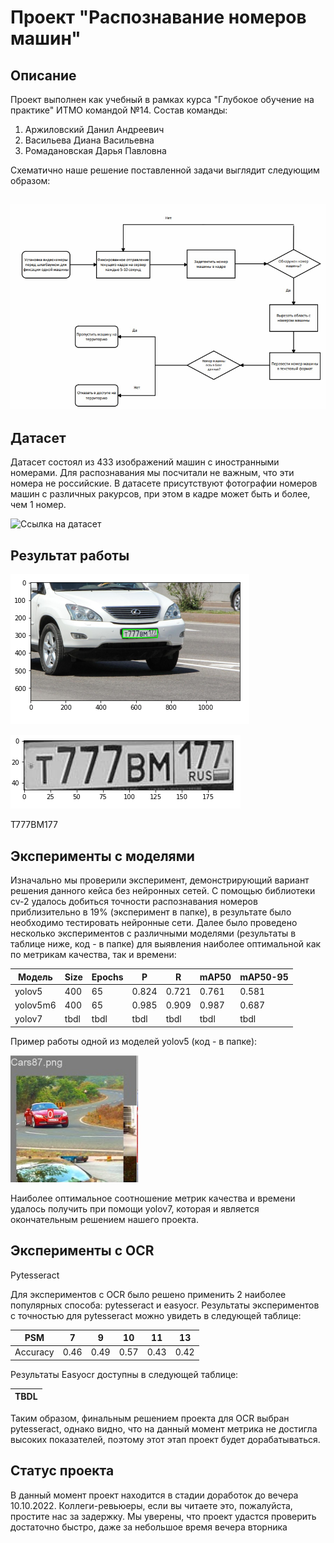# Проект "Распознавание номеров машин" 

## Описание
Проект выполнен как учебный в рамках курса "Глубокое обучение на практике" ИТМО командой №14. Состав команды:
1. Аржиловский Данил Андреевич
2. Васильева Диана Васильевна
3. Ромадановская Дарья Павловна

Схематично наше решение поставленной задачи выглядит следующим образом:
## ![Baseline](https://github.com/MarkDAHatson/deep_learning_2022_14t/blob/main/baseline.PNG)

## Датасет

Датасет состоял из 433 изображений машин с иностранными номерами. Для распознавания мы посчитали не важным, что эти номера не российские. В датасете присутствуют фотографии номеров машин с различных ракурсов, при этом в кадре может быть и более, чем 1 номер.

![Ссылка на датасет](https://www.kaggle.com/datasets/andrewmvd/car-plate-detection) 

## Результат работы
![Пикча](https://github.com/MarkDAHatson/deep_learning_2022_14t/blob/main/detection_number.PNG)

![Пикча2](https://github.com/MarkDAHatson/deep_learning_2022_14t/blob/main/number_car.PNG)

Т777ВМ177

## Эксперименты с моделями
Изначально мы проверили эксперимент, демонстрирующий вариант решения данного кейса без нейронных сетей. С помощью библиотеки cv-2 удалось добиться точности распознавания номеров приблизительно в 19% (эксперимент в папке), в результате было необходимо тестировать нейронные сети. Далее было проведено несколько экспериментов с различными моделями (результаты в таблице ниже, код - в папке) для выявления наиболее оптимальной как по метрикам качества, так и времени:

| Модель    | Size  | Epochs  | P     | R     | mAP50  |  mAP50-95  |
| --------- | ----  | ------- | ----- | ----- | -----  | --------   | 
| yolov5    | 400   | 65      | 0.824 | 0.721 | 0.761  | 0.581      |
| yolov5m6  | 400   | 65      | 0.985 | 0.909 | 0.987  | 0.687      |
| yolov7    | tbdl  | tbdl    | tbdl  | tbdl  | tbdl   | tbdl       |

Пример работы одной из моделей yolov5 (код - в папке):

![Пикча3](https://github.com/MarkDAHatson/deep_learning_2022_14t/blob/main/yolov5_ex.PNG)

Наиболее оптимальное соотношение метрик качества и времени удалось получить при помощи yolov7, которая и является окончательным решением нашего проекта.

## Эксперименты с OCR
Pytesseract

Для экспериментов с OCR было решено применить 2 наиболее популярных способа: pytesseract и easyocr. Результаты экспериментов с точностью для pytesseract можно увидеть в следующей таблице:

| PSM       | 7 | 9 | 10 | 11 | 13 |  
| --------- | ----  | ------- | ----- | ----- | ---- |
| Accuracy  | 0.46 | 0.49 | 0.57 | 0.43 | 0.42 |

Результаты Easyocr доступны в следующей таблице:

| TBDL |
| ---- |

Таким образом, финальным решением проекта для OCR выбран pytesseract, однако видно, что на данный момент метрика не достигла высоких показателей, поэтому этот этап проект будет дорабатываться.

## Статус проекта
В данный момент проект находится в стадии доработок до вечера 10.10.2022.
Коллеги-ревьюеры, если вы читаете это, пожалуйста, простите нас за задержку. Мы уверены, что проект удастся проверить достаточно быстро, даже за небольшое время вечера вторника
